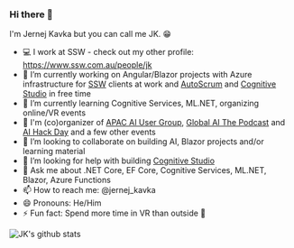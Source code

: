 ### Hi there 👋

I'm Jernej Kavka but you can call me JK. 😁

- 💻 I work at SSW - check out my other profile: https://www.ssw.com.au/people/jk
- 🔭 I’m currently working on Angular/Blazor projects with Azure infrastructure for [SSW](https://www.ssw.com.au) clients at work and [AutoScrum](https://github.com/william-liebenberg/AutoScrum) and [Cognitive Studio](https://github.com/jernejk/CognitiveServices.Explorer) in free time
- 🌱 I’m currently learning Cognitive Services, ML.NET, organizing online/VR events
- 🎤 I'm (co)organizer of [APAC AI User Group](https://www.meetup.com/Brisbane-AI-User-Group/), [Global AI The Podcast](https://globalai.live/ai-the-podcast/) and [AI Hack Day](https://aihackday.com/) and a few other events
- 👯 I’m looking to collaborate on building AI, Blazor projects and/or learning material
- 🤔 I’m looking for help with building [Cognitive Studio](https://github.com/jernejk/CognitiveServices.Explorer)
- 💬 Ask me about .NET Core, EF Core, Cognitive Services, ML.NET, Blazor, Azure Functions
- 📫 How to reach me: @jernej_kavka
- 😄 Pronouns: He/Him
- ⚡ Fun fact: Spend more time in VR than outside 🤖

![JK's github stats](https://github-readme-stats.vercel.app/api/?username=jernejk&show_icons=true&title_color=fff&icon_color=79ff97&text_color=9f9f9f&bg_color=151515)
